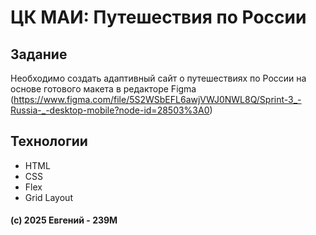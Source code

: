 ﻿# ЦК МАИ: Путешествия по России

## Задание 
Необходимо создать адаптивный сайт о путешествиях по России на основе готового макета в редакторе Figma (https://www.figma.com/file/5S2WSbEFL6awjVWJ0NWL8Q/Sprint-3_-Russia-_-desktop-mobile?node-id=28503%3A0)

## Технологии
* HTML
* CSS
* Flex
* Grid Layout


#### (с) 2025 Евгений - 239М

 
